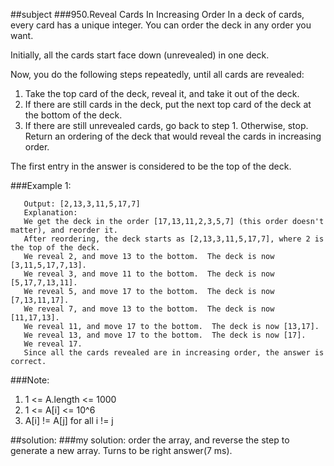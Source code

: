 ##subject
###950.Reveal Cards In Increasing Order
In a deck of cards, every card has a unique integer.  You can order the deck in any order you want.

Initially, all the cards start face down (unrevealed) in one deck.

Now, you do the following steps repeatedly, until all cards are revealed:

1. Take the top card of the deck, reveal it, and take it out of the deck.
2. If there are still cards in the deck, put the next top card of the deck at the bottom of the deck.
3. If there are still unrevealed cards, go back to step 1.  Otherwise, stop.
Return an ordering of the deck that would reveal the cards in increasing order.

The first entry in the answer is considered to be the top of the deck.

###Example 1:
```Input: [17,13,11,2,3,5,7]
   Output: [2,13,3,11,5,17,7]
   Explanation: 
   We get the deck in the order [17,13,11,2,3,5,7] (this order doesn't matter), and reorder it.
   After reordering, the deck starts as [2,13,3,11,5,17,7], where 2 is the top of the deck.
   We reveal 2, and move 13 to the bottom.  The deck is now [3,11,5,17,7,13].
   We reveal 3, and move 11 to the bottom.  The deck is now [5,17,7,13,11].
   We reveal 5, and move 17 to the bottom.  The deck is now [7,13,11,17].
   We reveal 7, and move 13 to the bottom.  The deck is now [11,17,13].
   We reveal 11, and move 17 to the bottom.  The deck is now [13,17].
   We reveal 13, and move 17 to the bottom.  The deck is now [17].
   We reveal 17.
   Since all the cards revealed are in increasing order, the answer is correct.
 ```
   
###Note:
 1. 1 <= A.length <= 1000
 2. 1 <= A[i] <= 10^6
 3. A[i] != A[j] for all i != j  
 
##solution:
###my solution:
order the array, and reverse the step to generate a new array.
Turns to be right answer(7 ms).
   